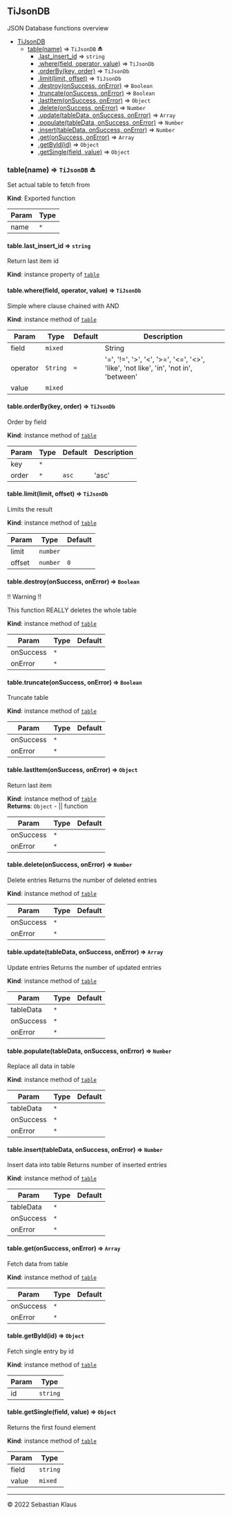 <a name="module_TiJsonDB"></a>

## TiJsonDB
JSON Database functions overview


* [TiJsonDB](#module_TiJsonDB)
    * [table(name)](#exp_module_TiJsonDB--table) ⇒ <code>TiJsonDB</code> ⏏
        * [.last_insert_id](#module_TiJsonDB--table+last_insert_id) ⇒ <code>string</code>
        * [.where(field, operator, value)](#module_TiJsonDB--table+where) ⇒ <code>TiJsonDb</code>
        * [.orderBy(key, order)](#module_TiJsonDB--table+orderBy) ⇒ <code>TiJsonDb</code>
        * [.limit(limit, offset)](#module_TiJsonDB--table+limit) ⇒ <code>TiJsonDb</code>
        * [.destroy(onSuccess, onError)](#module_TiJsonDB--table+destroy) ⇒ <code>Boolean</code>
        * [.truncate(onSuccess, onError)](#module_TiJsonDB--table+truncate) ⇒ <code>Boolean</code>
        * [.lastItem(onSuccess, onError)](#module_TiJsonDB--table+lastItem) ⇒ <code>Object</code>
        * [.delete(onSuccess, onError)](#module_TiJsonDB--table+delete) ⇒ <code>Number</code>
        * [.update(tableData, onSuccess, onError)](#module_TiJsonDB--table+update) ⇒ <code>Array</code>
        * [.populate(tableData, onSuccess, onError)](#module_TiJsonDB--table+populate) ⇒ <code>Number</code>
        * [.insert(tableData, onSuccess, onError)](#module_TiJsonDB--table+insert) ⇒ <code>Number</code>
        * [.get(onSuccess, onError)](#module_TiJsonDB--table+get) ⇒ <code>Array</code>
        * [.getById(id)](#module_TiJsonDB--table+getById) ⇒ <code>Object</code>
        * [.getSingle(field, value)](#module_TiJsonDB--table+getSingle) ⇒ <code>Object</code>

<a name="exp_module_TiJsonDB--table"></a>

### table(name) ⇒ <code>TiJsonDB</code> ⏏
Set actual table to fetch from

**Kind**: Exported function  

| Param | Type |
| --- | --- |
| name | <code>\*</code> | 

<a name="module_TiJsonDB--table+last_insert_id"></a>

#### table.last\_insert\_id ⇒ <code>string</code>
Return last item id

**Kind**: instance property of [<code>table</code>](#exp_module_TiJsonDB--table)  
<a name="module_TiJsonDB--table+where"></a>

#### table.where(field, operator, value) ⇒ <code>TiJsonDb</code>
Simple where clause chained with AND

**Kind**: instance method of [<code>table</code>](#exp_module_TiJsonDB--table)  

| Param | Type | Default | Description |
| --- | --- | --- | --- |
| field | <code>mixed</code> |  | String || Array |
| operator | <code>String</code> | <code>&#x3D;</code> | '=', '!=', '>', '<', '>=', '<=', '<>', 'like', 'not like', 'in', 'not in', 'between' |
| value | <code>mixed</code> |  |  |

<a name="module_TiJsonDB--table+orderBy"></a>

#### table.orderBy(key, order) ⇒ <code>TiJsonDb</code>
Order by field

**Kind**: instance method of [<code>table</code>](#exp_module_TiJsonDB--table)  

| Param | Type | Default | Description |
| --- | --- | --- | --- |
| key | <code>\*</code> |  |  |
| order | <code>\*</code> | <code>asc</code> | 'asc' || 'desc' || 'rand' |

<a name="module_TiJsonDB--table+limit"></a>

#### table.limit(limit, offset) ⇒ <code>TiJsonDb</code>
Limits the result

**Kind**: instance method of [<code>table</code>](#exp_module_TiJsonDB--table)  

| Param | Type | Default |
| --- | --- | --- |
| limit | <code>number</code> | <code></code> | 
| offset | <code>number</code> | <code>0</code> | 

<a name="module_TiJsonDB--table+destroy"></a>

#### table.destroy(onSuccess, onError) ⇒ <code>Boolean</code>
!! Warning !! 

This function REALLY deletes the whole table

**Kind**: instance method of [<code>table</code>](#exp_module_TiJsonDB--table)  

| Param | Type | Default |
| --- | --- | --- |
| onSuccess | <code>\*</code> | <code></code> | 
| onError | <code>\*</code> | <code></code> | 

<a name="module_TiJsonDB--table+truncate"></a>

#### table.truncate(onSuccess, onError) ⇒ <code>Boolean</code>
Truncate table

**Kind**: instance method of [<code>table</code>](#exp_module_TiJsonDB--table)  

| Param | Type | Default |
| --- | --- | --- |
| onSuccess | <code>\*</code> | <code></code> | 
| onError | <code>\*</code> | <code></code> | 

<a name="module_TiJsonDB--table+lastItem"></a>

#### table.lastItem(onSuccess, onError) ⇒ <code>Object</code>
Return last item

**Kind**: instance method of [<code>table</code>](#exp_module_TiJsonDB--table)  
**Returns**: <code>Object</code> - || function  

| Param | Type | Default |
| --- | --- | --- |
| onSuccess | <code>\*</code> | <code></code> | 
| onError | <code>\*</code> | <code></code> | 

<a name="module_TiJsonDB--table+delete"></a>

#### table.delete(onSuccess, onError) ⇒ <code>Number</code>
Delete entries
Returns the number of deleted entries

**Kind**: instance method of [<code>table</code>](#exp_module_TiJsonDB--table)  

| Param | Type | Default |
| --- | --- | --- |
| onSuccess | <code>\*</code> | <code></code> | 
| onError | <code>\*</code> | <code></code> | 

<a name="module_TiJsonDB--table+update"></a>

#### table.update(tableData, onSuccess, onError) ⇒ <code>Array</code>
Update entries
Returns the number of updated entries

**Kind**: instance method of [<code>table</code>](#exp_module_TiJsonDB--table)  

| Param | Type | Default |
| --- | --- | --- |
| tableData | <code>\*</code> |  | 
| onSuccess | <code>\*</code> | <code></code> | 
| onError | <code>\*</code> | <code></code> | 

<a name="module_TiJsonDB--table+populate"></a>

#### table.populate(tableData, onSuccess, onError) ⇒ <code>Number</code>
Replace all data in table

**Kind**: instance method of [<code>table</code>](#exp_module_TiJsonDB--table)  

| Param | Type | Default |
| --- | --- | --- |
| tableData | <code>\*</code> |  | 
| onSuccess | <code>\*</code> | <code></code> | 
| onError | <code>\*</code> | <code></code> | 

<a name="module_TiJsonDB--table+insert"></a>

#### table.insert(tableData, onSuccess, onError) ⇒ <code>Number</code>
Insert data into table
Returns number of inserted entries

**Kind**: instance method of [<code>table</code>](#exp_module_TiJsonDB--table)  

| Param | Type | Default |
| --- | --- | --- |
| tableData | <code>\*</code> |  | 
| onSuccess | <code>\*</code> | <code></code> | 
| onError | <code>\*</code> | <code></code> | 

<a name="module_TiJsonDB--table+get"></a>

#### table.get(onSuccess, onError) ⇒ <code>Array</code>
Fetch data from table

**Kind**: instance method of [<code>table</code>](#exp_module_TiJsonDB--table)  

| Param | Type | Default |
| --- | --- | --- |
| onSuccess | <code>\*</code> | <code></code> | 
| onError | <code>\*</code> | <code></code> | 

<a name="module_TiJsonDB--table+getById"></a>

#### table.getById(id) ⇒ <code>Object</code>
Fetch single entry by id

**Kind**: instance method of [<code>table</code>](#exp_module_TiJsonDB--table)  

| Param | Type |
| --- | --- |
| id | <code>string</code> | 

<a name="module_TiJsonDB--table+getSingle"></a>

#### table.getSingle(field, value) ⇒ <code>Object</code>
Returns the first found element

**Kind**: instance method of [<code>table</code>](#exp_module_TiJsonDB--table)  

| Param | Type |
| --- | --- |
| field | <code>string</code> | 
| value | <code>mixed</code> | 


* * *

&copy; 2022 Sebastian Klaus